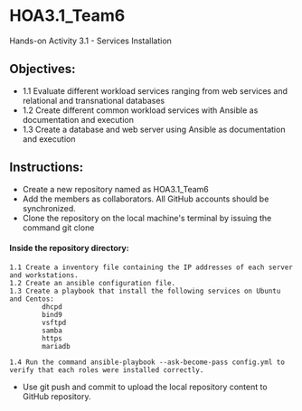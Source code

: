 # HOA3.1_Team6
Hands-on Activity 3.1 -  Services Installation

## Objectives:
  * 1.1 Evaluate different workload services ranging from web services and relational and transnational databases
  * 1.2 Create different common workload services with Ansible as documentation and execution
  * 1.3 Create a database and web server using Ansible as documentation and execution

## Instructions:
  * Create a new repository named as HOA3.1_Team6
  * Add the members as collaborators. All GitHub accounts should be synchronized.
  * Clone the repository on the local machine's terminal by issuing the command git clone <repository-link>
  #### Inside the repository directory:
	1.1 Create a inventory file containing the IP addresses of each server and workstations.
	1.2 Create an ansible configuration file.
	1.3 Create a playbook that install the following services on Ubuntu and Centos:
		  	dhcpd
		  	bind9
		  	vsftpd
		  	samba
		  	https
		 	mariadb

   	1.4 Run the command ansible-playbook --ask-become-pass config.yml to verify that each roles were installed correctly.
   * Use git push and commit to upload the local repository content to GitHub repository.

